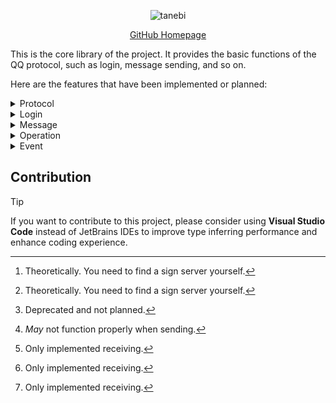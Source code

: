 <div align="center">

![tanebi](https://socialify.git.ci/LagrangeDev/tanebi/image?description=1&font=Bitter&forks=1&issues=1&language=1&logo=https%3A%2F%2Fstatic.live.moe%2Flagrange.jpg&name=1&pattern=Brick+Wall&pulls=1&stargazers=1&theme=Light)

[GitHub Homepage](https://github.com/LagrangeDev/tanebi)

</div>

This is the core library of the project. It provides the basic functions of the QQ protocol, such as login, message sending, and so on.

Here are the features that have been implemented or planned:

<details>
<summary> Protocol </summary>

- [x] Windows[^1]
- [x] macOS[^1]
- [x] Linux

[^1]: Theoretically. You need to find a sign server yourself.
</details>

<details>
<summary> Login </summary>

- [x] QRCode
- [x] NTEasyLogin
- [ ] Password[^2]

[^2]: Deprecated and not planned.
</details>

<details>
<summary> Message </summary>

- [x] Text
- [x] Face[^4]
- [x] Mention (At)
- [x] Image
- [x] Reply
- [x] Record
- [x] Video[^3]
- [ ] Market Face
- [x] Multi Forwarded Message[^3]
- [ ] XML
- [x] Light App[^3]
- [ ] Markdown

[^3]: Only implemented receiving.
[^4]: *May* not function properly when sending.
</details>

<details>
<summary> Operation </summary>

- [x] Fetch friends
- [x] Fetch groups
- [x] Fetch group members
- [x] Send poke
- [x] Send face reaction
- [x] Recall message
- [x] Leave group
- [x] Set member card
- [ ] Ban (mute) member
- [ ] Kick member
- [ ] Set member to admin
- [x] Set special title
- [ ] Handle friend request
- [ ] Handle group request
- [ ] Handle group invitation
- [ ] Get client key
- [ ] Get cookies
</details>

<details>
<summary> Event </summary>

- [ ] Bot offline
- [x] Friend poke
- [x] Friend message recall
- [x] Friend request
- [x] Group poke
- [x] Group message recall
- [x] Group mute
- [x] Group join request
- [x] Group invited join request
- [x] Group member increase
- [x] Group member decrease
- [x] Group invitation
- [x] Group admin change
- [x] Group essence message
- [x] Group face reaction
- [ ] Group to do
</details>

## Contribution

> [!TIP]
> If you want to contribute to this project, please consider using **Visual Studio Code** instead of JetBrains IDEs to improve type inferring performance and enhance coding experience.